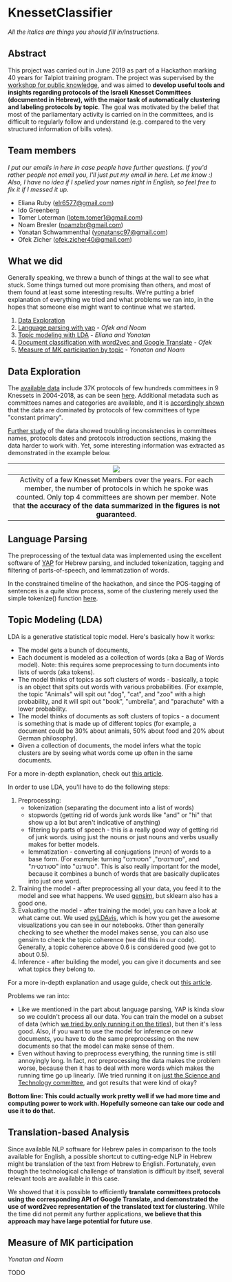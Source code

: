 # KnessetClassifier

*All the italics are things you should fill in/instructions.*

## Abstract
This project was carried out in June 2019 as part of a Hackathon marking 40 years for Talpiot training program.
The project was supervised by the [workshop for public knowledge](https://www.hasadna.org.il/), and was aimed to **develop useful tools and insights regarding protocols of the Israeli Knesset Committees (documented in Hebrew), with the major task of automatically clustering and labeling protocols by topic**.
The goal was motivated by the belief that most of the parliamentary activity is carried on in the committees, and is difficult to regularly follow and understand (e.g. compared to the very structured information of bills votes).

## Team members
*I put our emails in here in case people have further questions. If you'd rather people not email you, I'll just put my email in here. Let me know :)
Also, I have no idea if I spelled your names right in English, so feel free to fix it if I messed it up.*
- Eliana Ruby (elr6577@gmail.com)
- Ido Greenberg
- Tomer Loterman (lotem.tomer1@gmail.com)
- Noam Bresler (noamzbr@gmail.com)
- Yonatan Schwammenthal (yonatansc97@gmail.com)
- Ofek Zicher (ofek.zicher40@gmail.com)


## What we did
Generally speaking, we threw a bunch of things at the wall to see what stuck. Some things turned out more promising than others, and most of them found at least some interesting results. We're putting a brief explanation of everything we tried and what problems we ran into, in the hopes that someone else might want to continue what we started.

1. [Data Exploration](#data-exploration)
2. [Language parsing with yap](#language-parsing) - *Ofek and Noam*
3. [Topic modeling with LDA](#topic-modeling-lda) - *Eliana and Yonatan*
4. [Document classification with word2vec and Google Translate](#translation-based-analysis) - *Ofek*
5. [Measure of MK participation by topic](#measure-of-mk-participation) - *Yonatan and Noam*


## Data Exploration
The [available data](https://console.cloud.google.com/storage/browser/knesset-data-pipelines/data/committees/meeting_protocols_parts/files/?project=hasadna-oknesset&pli=1) include 37K protocols of few hundreds committees in 9 Knessets in 2004-2018, as can be seen [here](https://github.com/ido90/KnessetClassifier/blob/master/Loader.ipynb). Additional metadata such as committees names and categories are available, and it is [accordingly shown](https://github.com/ido90/KnessetClassifier/blob/master/DataExploration.ipynb) that the data are dominated by protocols of few committees of type "constant primary".

[Further study](https://github.com/ido90/KnessetClassifier/blob/master/PersonalAnalysis.ipynb) of the data showed troubling inconsistencies in committees names, protocols dates and protocols introduction sections, making the data harder to work with. Yet, some interesting information was extracted as demonstrated in the example below.

| ![](https://idogreenberg.neocities.org/linked_images/Knesset_Activity.png) |
| :--: |
| Activity of a few Knesset Members over the years. For each member, the number of protocols in which he spoke was counted. Only top 4 committees are shown per member. Note that **the accuracy of the data summarized in the figures is not guaranteed**. |


## Language Parsing
The preprocessing of the textual data was implemented using the excellent software of [YAP](https://github.com/habeanf/yap) for Hebrew parsing, and included tokenization, tagging and filtering of parts-of-speech, and lemmatization of words.

In the constrained timeline of the hackathon, and since the POS-tagging of sentences is a quite slow process, some of the clustering merely used the simple tokenize() function [here](https://github.com/ido90/KnessetClassifier/blob/master/Parser.py).


## Topic Modeling (LDA)
LDA is a generative statistical topic model. Here's basically how it works:
- The model gets a bunch of documents, 
- Each document is modeled as a collection of words (aka a Bag of Words model).
    Note: this requires some preprocessing to turn documents into lists of words (aka tokens).
- The model thinks of topics as soft clusters of words - basically, a topic is an object that spits out words with various probabilities. (For example, the topic "Animals" will spit out "dog", "cat", and "zoo" with a high probability, and it will spit out "book", "umbrella", and "parachute" with a lower probability.
- The model thinks of documents as soft clusters of topics - a document is something that is made up of different topics (for example, a document could be 30% about animals, 50% about food and 20% about German philosophy).
- Given a collection of documents, the model infers what the topic clusters are by seeing what words come up often in the same documents.
    
For a more in-depth explanation, check out [this article](https://towardsdatascience.com/unsupervised-nlp-topic-models-as-a-supervised-learning-input-cf8ee9e5cf28).

In order to use LDA, you'll have to do the following steps:
1. Preprocessing:
    - tokenization (separating the document into a list of words)
    - stopwords (getting rid of words junk words like "and" or "hi" that show up a lot but aren't indicative of anything)
    - filtering by parts of speech - this is a really good way of getting rid of junk words. using just the nouns or just nouns and verbs usually makes for better models.
    - lemmatization - converting all conjugations (הטיות) of words to a base form. (For example: turning "סטודנטים", "הסטודנט", and "סטודנטית" into "סטודנט". This is also really important for the model, because it combines a bunch of words that are basically duplicates into just one word.
2. Training the model - after preprocessing all your data, you feed it to the model and see what happens. We used [gensim](https://radimrehurek.com/gensim/), but sklearn also has a good one.
3. Evaluating the model - after training the model, you can have a look at what came out. We used [pyLDAvis](https://pypi.org/project/pyLDAvis/), which is how you get the awesome visualizations you can see in our notebooks. Other than generally checking to see whether the model makes sense, you can also use gensim to check the topic coherence (we did this in our code). Generally, a topic coherence above 0.6 is considered good (we got to about 0.5).
4. Inference - after building the model, you can give it documents and see what topics they belong to.
    
For a more in-depth explanation and usage guide, check out [this article](https://www.machinelearningplus.com/nlp/topic-modeling-gensim-python/).

Problems we ran into:
- Like we mentioned in the part about language parsing, YAP is kinda slow so we couldn't process all our data. You can train the model on a subset of data (which [we tried by only running it on the titles](LDA_title_pipeline.ipynb)), but then it's less good. Also, if you want to use the model for inference on new documents, you have to do the same preprocessing on the new documents so that the model can make sense of them.
- Even without having to preprocess everything, the running time is still annoyingly long. In fact, *not* preprocessing the data makes the problem worse, because then it has to deal with more words which makes the running time go up linearly. (We tried running it on [just the Science and Technology committee](LDA_uncleaned_scitech.ipynb), and got results that were kind of okay?

**Bottom line: This could actually work pretty well if we had more time and computing power to work with. Hopefully someone can take our code and use it to do that.**


## Translation-based Analysis

Since available NLP software for Hebrew pales in comparison to the tools available for English, a possible shortcut to cutting-edge NLP in Hebrew might be translation of the text from Hebrew to English.
Fortunately, even though the technological challenge of translation is difficult by itself, several relevant tools are available in this case.

We showed that it is possible to efficiently **translate committees protocols using the corresponding API of Google Translate, and demonstrated the use of word2vec representation of the translated text for clustering**.
While the time did not permit any further applications, **we believe that this approach may have large potential for future use**.


## Measure of MK participation
*Yonatan and Noam*

TODO
